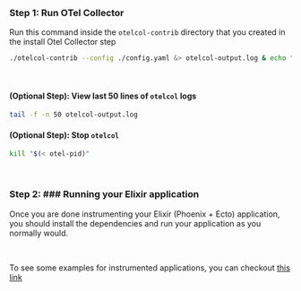&nbsp;

### Step 1: Run OTel Collector
 Run this command inside the `otelcol-contrib` directory that you created in the install Otel Collector step

```bash
./otelcol-contrib --config ./config.yaml &> otelcol-output.log & echo "$!" > otel-pid
```
&nbsp;

#### (Optional Step): View last 50 lines of `otelcol` logs
```bash
tail -f -n 50 otelcol-output.log
```

#### (Optional Step): Stop `otelcol`
```bash
kill "$(< otel-pid)"
```
&nbsp;

### Step 2: ### Running your Elixir application

Once you are done instrumenting your Elixir (Phoenix + Ecto) application, you should install the dependencies and run your application as you normally would.

&nbsp;

To see some examples for instrumented applications, you can checkout [this link](https://signoz.io/docs/instrumentation/elixir/#sample-examples)
```